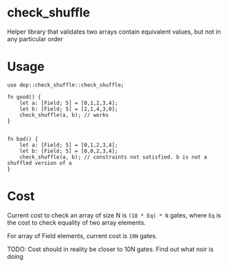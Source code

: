 # check_shuffle

Helper library that validates two arrays contain equivalent values, but not in any particular order

# Usage

```
use dep::check_shuffle::check_shuffle;

fn good() {
    let a: [Field; 5] = [0,1,2,3,4];
    let b: [Field; 5] = [2,1,4,3,0];
    check_shuffle(a, b); // works
}


fn bad() {
    let a: [Field; 5] = [0,1,2,3,4];
    let b: [Field; 5] = [0,0,2,3,4];
    check_shuffle(a, b); // constraints not satisfied. b is not a shuffled version of a
}
```

# Cost

Current cost to check an array of size N is `(18 * Eq) * N` gates, where `Eq` is the cost to check equality of two array elements.

For array of Field elements, current cost is `19N` gates.

TODO: Cost should in reality be closer to 10N gates. Find out what noir is doing
